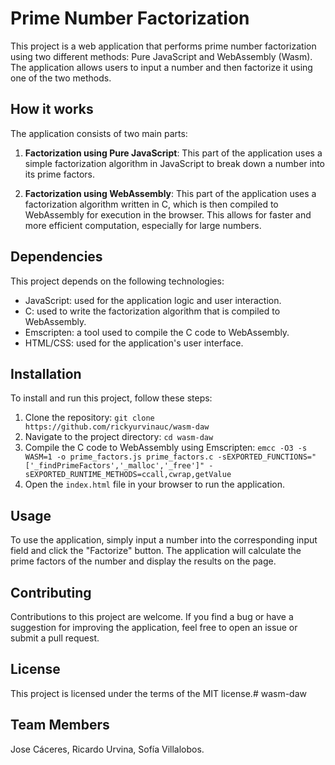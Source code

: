 # Prime Number Factorization

This project is a web application that performs prime number factorization using two different methods: Pure JavaScript and WebAssembly (Wasm). The application allows users to input a number and then factorize it using one of the two methods.

## How it works

The application consists of two main parts:

1. **Factorization using Pure JavaScript**: This part of the application uses a simple factorization algorithm in JavaScript to break down a number into its prime factors.

2. **Factorization using WebAssembly**: This part of the application uses a factorization algorithm written in C, which is then compiled to WebAssembly for execution in the browser. This allows for faster and more efficient computation, especially for large numbers.

## Dependencies

This project depends on the following technologies:

- JavaScript: used for the application logic and user interaction.
- C: used to write the factorization algorithm that is compiled to WebAssembly.
- Emscripten: a tool used to compile the C code to WebAssembly.
- HTML/CSS: used for the application's user interface.

## Installation

To install and run this project, follow these steps:

1. Clone the repository: `git clone https://github.com/rickyurvinauc/wasm-daw`
2. Navigate to the project directory: `cd wasm-daw`
3. Compile the C code to WebAssembly using Emscripten: `emcc -O3 -s WASM=1 -o prime_factors.js prime_factors.c -sEXPORTED_FUNCTIONS="['_findPrimeFactors','_malloc','_free']" -sEXPORTED_RUNTIME_METHODS=ccall,cwrap,getValue`
4. Open the `index.html` file in your browser to run the application.

## Usage

To use the application, simply input a number into the corresponding input field and click the "Factorize" button. The application will calculate the prime factors of the number and display the results on the page.

## Contributing

Contributions to this project are welcome. If you find a bug or have a suggestion for improving the application, feel free to open an issue or submit a pull request.

## License

This project is licensed under the terms of the MIT license.# wasm-daw

## Team Members
Jose Cáceres, Ricardo Urvina, Sofía Villalobos.
